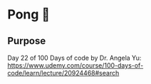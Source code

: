 # Pong 🏓

## Purpose
Day 22 of 100 Days of code by Dr. Angela Yu: https://www.udemy.com/course/100-days-of-code/learn/lecture/20924468#search
